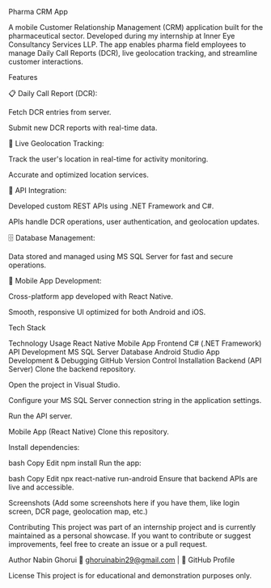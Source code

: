 Pharma CRM App

A mobile Customer Relationship Management (CRM) application built for the pharmaceutical sector. Developed during my internship at Inner Eye Consultancy Services LLP.
The app enables pharma field employees to manage Daily Call Reports (DCR), live geolocation tracking, and streamline customer interactions.

Features

📋 Daily Call Report (DCR):

Fetch DCR entries from server.

Submit new DCR reports with real-time data.

📍 Live Geolocation Tracking:

Track the user's location in real-time for activity monitoring.

Accurate and optimized location services.

🔗 API Integration:

Developed custom REST APIs using .NET Framework and C#.

APIs handle DCR operations, user authentication, and geolocation updates.

🗄️ Database Management:

Data stored and managed using MS SQL Server for fast and secure operations.

📱 Mobile App Development:

Cross-platform app developed with React Native.

Smooth, responsive UI optimized for both Android and iOS.

Tech Stack

Technology	Usage
React Native	Mobile App Frontend
C# (.NET Framework)	API Development
MS SQL Server	Database
Android Studio	App Development & Debugging
GitHub	Version Control
Installation
Backend (API Server)
Clone the backend repository.

Open the project in Visual Studio.

Configure your MS SQL Server connection string in the application settings.

Run the API server.

Mobile App (React Native)
Clone this repository.

Install dependencies:

bash
Copy
Edit
npm install
Run the app:

bash
Copy
Edit
npx react-native run-android
Ensure that backend APIs are live and accessible.

Screenshots
(Add some screenshots here if you have them, like login screen, DCR page, geolocation map, etc.)



Contributing
This project was part of an internship project and is currently maintained as a personal showcase.
If you want to contribute or suggest improvements, feel free to create an issue or a pull request.

Author
Nabin Ghorui
📧 ghoruinabin29@gmail.com | 🔗 GitHub Profile

License
This project is for educational and demonstration purposes only.
